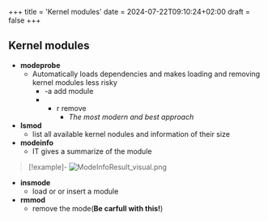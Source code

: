 +++
title = 'Kernel modules'
date = 2024-07-22T09:10:24+02:00
draft = false
+++

## Kernel modules  
- **modeprobe**
	- Automatically loads dependencies and makes loading and removing kernel modules less risky
		- -a add module 
		- - r remove
			- *The most modern and best approach*
- **lsmod**
	- list all available kernel nodules and information of their size 
 - **modeinfo**
	 - IT gives a summarize of the module
>[!example]-
>![ModeInfoResult_visual.png](/Notes/ModeInfoResult_visual.png)
	 
- **insmode**
	- load or or insert a module 
- **rmmod** 
	- remove the mode(**Be carfull with this!**)

